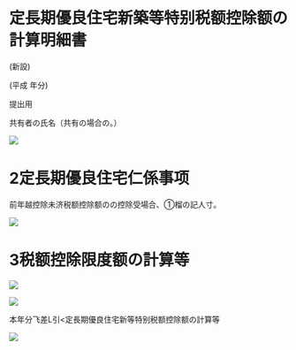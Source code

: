 # 定長期優良住宅新築等特别税额控除额の計算明細書

(新設)

(平成 年分)

提出用

共有者の氏名（共有の場合の。）

![](https://www.nta.go.jp/tmp/9136ea3b-25e6-4e52-b448-79664d065406/images/fee54accc3ce43dc4dae44a18e360b22bb60b8a197c52a50519288937a84857c.jpg)

# 2定長期優良住宅仁係事项

前年越控除未济税额控除额のの控除受場合、①榴の記人寸。

![](https://www.nta.go.jp/tmp/9136ea3b-25e6-4e52-b448-79664d065406/images/a72ff656ed56394322deca28665f049a504f108ac6d5ebe8c635f5130d0fc690.jpg)

# 3税额控除限度额の計算等

![](https://www.nta.go.jp/tmp/9136ea3b-25e6-4e52-b448-79664d065406/images/8e0fa829e453cde102415a41830e7a564be976da5ef39969eff05694f407cfaa.jpg)

![](https://www.nta.go.jp/tmp/9136ea3b-25e6-4e52-b448-79664d065406/images/53e4048d917434a7b4869e680184dd6d8dc444890d5df7a4a776ad0286b349a3.jpg)

本年分飞差L引<定長期優良住宅新等特别税额控除额の計算等

![](https://www.nta.go.jp/tmp/9136ea3b-25e6-4e52-b448-79664d065406/images/4440448beb7df73af7211551a603073f6fcdf9b97ee513410c78c550e122287a.jpg)